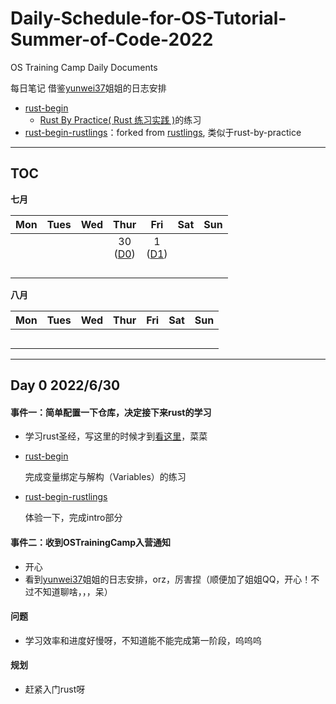 # Daily-Schedule-for-OS-Tutorial-Summer-of-Code-2022

OS Training Camp Daily Documents

每日笔记 借鉴[yunwei37](https://github.com/yunwei37)姐姐的日志安排

- [rust-begin](https://github.com/CelestialMelody/rust-begin)
  - [Rust By Practice( Rust 练习实践 )](https://zh.practice.rs/why-exercise.html)的练习
- [rust-begin-rustlings](https://github.com/CelestialMelody/rust-begin-rustlings)：forked from [rustlings](https://github.com/rust-lang/rustlings), 类似于rust-by-practice

---

## TOC

**七月**

| Mon | Tues | Wed | Thur | Fri | Sat | Sun |
| :---: | :---: | :--: | :--: | :--: | :--: | :--: |
|                                             |                                             |                 | 30<br>([D0](#day-0)) | 1 <br> ([D1](#day-1))      |      |      |
|      |      |      |      |                                |      |      |
|      |      |      |      |                                |      |      |
|      |      |      |      |                                |      |      |
|      |      |      |      |                                |      |                                             |

**八月**

| Mon  | Tues | Wed  | Thur | Fri  | Sat  | Sun  |
| :--: | :--: | :--: | :--: | :--: | :--: | :--: |
|      |      |      |      |      |      |      |
|      |      |      |      |      |      |      |
|      |      |      |      |      |      |      |
|      |      |      |      |      |      |      |
|      |      |      |      |      |      |      |

---

<h2 id="day-0">Day 0 2022/6/30</h2>

#### 事件一：简单配置一下仓库，决定接下来rust的学习

- 学习rust圣经，写这里的时候才到[看这里](https://course.rs/basic/base-type/numbers.html)，菜菜

- [rust-begin](https://github.com/CelestialMelody/rust-begin)

  完成变量绑定与解构（Variables）的练习

- [rust-begin-rustlings](https://github.com/CelestialMelody/rust-begin-rustlings)

  体验一下，完成intro部分

#### 事件二：收到OSTrainingCamp入营通知

- 开心
- 看到[yunwei37](https://github.com/yunwei37)姐姐的日志安排，orz，厉害捏（顺便加了姐姐QQ，开心！不过不知道聊啥，，，呆）

#### 问题

- 学习效率和进度好慢呀，不知道能不能完成第一阶段，呜呜呜

#### 规划

- 赶紧入门rust呀

